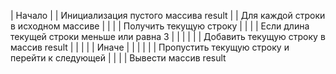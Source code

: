 |                       Начало
|
|  Инициализация пустого массива result
|
|  Для каждой строки в исходном массиве
|  |
|  |  Получить текущую строку
|  |
|  |  Если длина текущей строки меньше или равна 3
|  |  |
|  |  |  Добавить текущую строку в массив result
|  |  |
|  |  Иначе
|  |  |
|  |  |  Пропустить текущую строку и перейти к следующей
|  |
|
|  Вывести массив result
